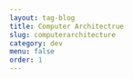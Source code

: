 ```yaml
---
layout: tag-blog
title: Computer Architectrue
slug: computerarchitecture
category: dev
menu: false
order: 1
---
```

